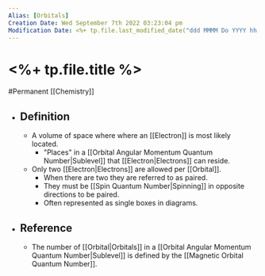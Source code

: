```yaml
---
Alias: [Orbitals]
Creation Date: Wed September 7th 2022 03:23:04 pm 
Modification Date: <%+ tp.file.last_modified_date("ddd MMMM Do YYYY hh:mm:ss a") %>
---
```

# <%+ tp.file.title %>
#Permanent [[Chemistry]]

- ## Definition
	- A volume of space where where an [[Electron]] is most likely located.
		- "Places" in a [[Orbital Angular Momentum Quantum Number|Sublevel]] that [[Electron|Electrons]] can reside.
	- Only two [[Electron|Electrons]] are allowed per [[Orbital]].
		- When there are two they are referred to as paired.
		- They must be [[Spin Quantum Number|Spinning]] in opposite directions to be paired.
		- Often represented as single boxes in diagrams.
- ## Reference
	- The number of [[Orbital|Orbitals]] in a [[Orbital Angular Momentum Quantum Number|Sublevel]] is defined by the [[Magnetic Orbital Quantum Number]].